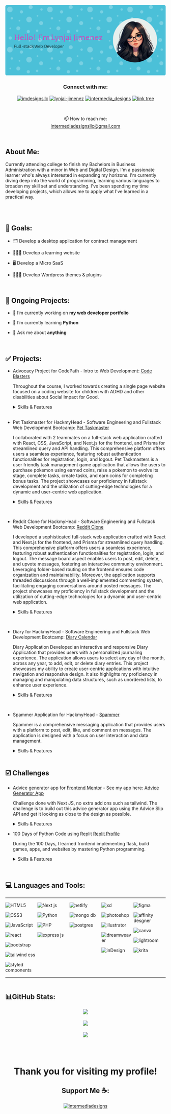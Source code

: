 <p align="center">

  <img src="banner.png" />

</p>


<h3 align="center">Connect with me:</h3>
<p align="center">
<a href="https://twitter.com/imdesignsllc" target="blank"><img align="center" src="https://raw.githubusercontent.com/rahuldkjain/github-profile-readme-generator/master/src/images/icons/Social/twitter.svg" alt="imdesignsllc" height="30" width="40" /></a>
<a href="https://linkedin.com/in/lynjai-jimenez" target="blank"><img align="center" src="https://raw.githubusercontent.com/rahuldkjain/github-profile-readme-generator/master/src/images/icons/Social/linked-in-alt.svg" alt="lynjai-jimenez" height="30" width="40" /></a>
<a href="https://instagram.com/intermedia_designs" target="blank"><img align="center" src="https://raw.githubusercontent.com/rahuldkjain/github-profile-readme-generator/master/src/images/icons/Social/instagram.svg" alt="intermedia_designs" height="30" width="40" /></a>
<a href="https://linktr.ee/LynjaiJimenez" target="_blank"><img align="center" src="https://asset.brandfetch.io/id_tNIm05N/idJgd2UeGc.png?updated=1667559949507" alt="link tree" height="30" width="30" /> </a> 
</p>
<br/>
<p align="center">📫 How to reach me: <br/> <a href="mailto:intermediadesignsllc@gmail.com" target="_blank" alt="email">intermediadesignsllc@gmail.com</a></p>
<br/>

<h2>About Me:</h2>
Currently attending college to finish my Bachelors in Business Administration with a minor in Web and Digital Design. I'm a passionate learner who's always interested in expanding my horizons. I'm currently diving deep into the world of programming, learning various languages to broaden my skill set and understanding. I've been spending my time developing projects, which allows me to apply what I've learned in a practical way. 

<br/><br/>
<h2>🌟 Goals:</h2>

- 🗂️ Develop a desktop application for contract management
  
- 👩🏻‍🏫 Develop a learning website

- 🖥️ Develop a Micro SaaS

- 👩🏻‍💻 Develop Wordpress themes & plugins

<br/>
<h2>🚧 Ongoing Projects:</h2>

- 🔭 I’m currently working on **my web developer portfolio**

- 🌱 I’m currently learning **Python**

- 💬 Ask me about **anything**

<br/>
  
<h2>✅ Projects:</h2>

- Advocacy Project for CodePath - Intro to Web Development: 
  <a href="https://codeblasters.netlify.app/" target="_blank">Code Blasters</a>
  <p>Throughout the course, I worked towards creating a single page website focused on a coding website for children with ADHD and other disabilities about Social Impact for Good.</p>
  <details>
  <summary>Skills & Features</summary>
  <br>
  
  - HTML
  - JavaScript
  - Vanilla CSS
  - Light & Dark Mode
  - Responsive NavBar

  </details>
  <br>

- Pet Taskmaster for HackmyHead - Software Engineering and Fullstack Web Development Bootcamp:  <a href="https://pettaskmaster.netlify.app/" target="_blank">Pet Taskmaster</a>
  <p>I collaborated with 2 teammates on a full-stack web application crafted with React, CSS, JavaScript, and Next.js for the frontend, and Prisma for streamlined query and API handling. This comprehensive platform offers users a seamless experience, featuring robust authentication functionalities for registration, login, and logout. Pet Taskmasters is a user friendly task management game application that allows the users to purchase pokemon using earned coins, raise a pokemon to evolve its stage, complete tasks, create tasks, and earn coins for completing bonus tasks. The project showcases our proficiency in fullstack development and the utilization of cutting-edge technologies for a dynamic and user-centric web application.</p>

    <details>
    <summary>Skills & Features</summary>
    <br>
    
    - HTML
    - JavaScript
    - Vanilla CSS
    - React
    - Next js
    - Prisma ORM
    - Netlify
    - Neon Postgres
    - Pokemon API - <a href="https://pokeapi.co/#google_vignette" target="_blank">Pokemon API Website</a>
    - YouTube Video: <a href="https://youtu.be/ePmjyNAOpHU" target="_blank">Pet Taskmaster Video</a>
    - GitHub Repo: <a href="https://github.com/DanielL87/capstone-next.git" target="_blank">Team Lead Pet TaskMaster Repository</a>
    <br>

    <p><strong>Shout out to David & Moreen</strong>, 2 of the best teammates to work with on a project!</p>
  
    </details>

<br>


- Reddit Clone for HackmyHead - Software Engineering and Fullstack Web Development Bootcamp:  <a href="https://redditclonehmh.netlify.app/" target="_blank">Reddit Clone</a>
  <p>I developed a sophisticated full-stack web application crafted with React and Next.js for the frontend, and Prisma for streamlined query handling. This comprehensive platform offers users a seamless experience, featuring robust authentication functionalities for registration, login, and logout. The message board aspect enables users to post, edit, delete, and upvote messages, fostering an interactive community environment. Leveraging folder-based routing on the frontend ensures code organization and maintainability. Moreover, the application supports threaded discussions through a well-implemented commenting system, facilitating engaging conversations around posted messages. The project showcases my proficiency in fullstack development and the utilization of cutting-edge technologies for a dynamic and user-centric web application.</p>

    <details>
    <summary>Skills & Features</summary>
    <br>
    
    - HTML
    - JavaScript
    - Vanilla CSS
    - React
    - Next js
    - Prisma ORM
    - Netlify
    - Neon Postgres
  
    </details>
<br>

- Diary for HackmyHead - Software Engineering and Fullstack Web Development Bootcamp: <a href="https://diaryhmh.netlify.app/">Diary Calendar</a>
  <p>Diary Application Developed an interactive and responsive Diary Application that provides users with a personalized journaling experience. The application allows users to select any day of the month, across any year, to add, edit, or delete diary entries.  This project showcases my ability to create user-centric applications with intuitive navigation and responsive design. It also highlights my proficiency in managing and manipulating data structures, such as unordered lists, to enhance user experience.</p>
  
    <details>
  <summary>Skills & Features</summary>
  <br> 
  <ul>
    <li><b>Skills:</b>
      <ul>
        <li>HTML</li>
        <li>JavaScript</li>
        <li>Vanilla CSS</li>
        <li>React</li>
        <li>Next js</li>
        <li>Netlify</li>
      </ul>
    </li>
    <br>
    <li><b>Key Features:</b>
      <ul>
        <li>Implemented a user-friendly interface that enables users to easily navigate through the calendar and manage their diary entries</li>
        <li>Developed a feature that displays all entries of a selected day in an unordered list (UL), providing a comprehensive view of the day’s entries</li>
        <li>Incorporated functionality to delete any entry within the month, enhancing user control over their diary content</li>
        <li>Implemented a seamless transition between years. When navigating the calendar, clicking ‘next’ in December loops back to January of the following year, and vice versa</li>
      </ul>
    </li>
    <br>
    <li><b>Bonus Features:</b>
      <ul>
        <li>Enhanced the application’s usability by ensuring it remains fully functional and visually consistent when adjusting the screen size, demonstrating effective responsive design principles</li>
      </ul>
    </li>
  </ul>
</details>
<br>

- Spammer Application for HackmyHead - <a href="https://spammerproject.netlify.app/">Spammer</a>

  <p>Spammer is a comprehensive messaging application that provides users with a platform to post, edit, like, and comment on messages. The application is designed with a focus on user interaction and data management.</p>

  <details>
  <summary>Skills & Features</summary>
  <br>
    <ul>
      <li>**View All Messages**: Users can view a list of all messages, enhancing the accessibility of content.</li>
      <li>**Post New Messages**: Users can post new messages, fostering user engagement and content creation.</li>
      <li>**Edit and Delete Messages**: Users have the ability to delete or edit any message, providing them with control over their content.</li>
      <li>**Like Feature**: A 'like' feature has been added to messages, allowing users to express their appreciation for other users’ content.</li>
      <li>**Commenting System**: A commenting system has been developed where users can post comments to any message, promoting user interaction.</li>
      <li>**Comprehensive View**: Each message lists all its associated comments, providing a comprehensive view of the discussion.</li>
    </ul>
  <br>
    - <b>Technical Details</b>
    <br>
      <p>The application is integrated with API routing to manage the flow of data between the server and the client. It utilizes Prisma, an open-source database toolkit, to handle database operations.</p>
    <br>
    - <b>Conclusion</b>
    <br>
      <p>This project showcases my proficiency in developing interactive applications and managing complex data structures. It also highlights my ability to integrate third-party tools for efficient data management and routing.</p>
  </details>
  <br>

<h2>☑️ Challenges</h2>

- Advice generator app for <a href="https://www.frontendmentor.io/challenges/advice-generator-app-QdUG-13db" target="_blank">Frontend Mentor</a> - See my app here: <a href="https://advicegenappchallenge.netlify.app/" target="_blank">Advice Generator App</a>
  <p>Challenge done with Next JS, no extra add ons such as tailwind. The challenge is to build out this advice generator app using the Advice Slip API and get it looking as close to the design as possible.</p>

  <details>
  <summary>Skills & Features</summary>
  <br>
  <ul>
    <li>HTML</li>
    <li>JavaScript</li>
    <li>Vanilla CSS</li>
    <li>React</li>
    <li>Next js</li>
    <li>Netlify</li>
    <li>API</li>
  </ul>
</details>

- 100 Days of Python Code using Replit <a href="https://replit.com/@imdesigns?tab=repls" target="_blank">Replit Profile</a> 
  <p>During the 100 Days, I learned frontend implementing flask, build games, apps, and websites by mastering Python programming.</p>

  <details>
  <summary>Skills & Features</summary>
  <br>
  <ul>
    <li>HTML</li>
    <li>JavaScript</li>
    <li>Vanilla CSS</li>
    <li>Flask</li>
    <li>Python</li>
    <li>Replit</li>
  </ul>
</details>

<br/>

<h2 align="left">💻 Languages and Tools:</h2>


<table style="width: 100%; border-collapse: collapse; border: none; margin: 0; padding: 0; align: center;">
  <tr style="border: none;">
    <td width="20%" style="border: none; vertical-align: top; padding: 0;">
      <div style="list-style-type: none; padding: 0; margin: 0;">
      <p><img src="https://img.shields.io/badge/html5-%23E34F26.svg?style=for-the-badge&logo=html5&logoColor=white" alt="HTML5" /></p>
      <p><img src="https://img.shields.io/badge/css3-%231572B6.svg?style=for-the-badge&logo=css3&logoColor=white" alt="CSS3" /></p>
      <p><img src="https://img.shields.io/badge/javascript-%23323330.svg?style=for-the-badge&logo=javascript&logoColor=%23F7DF1E" alt="JavaScript" /></p>
      <p><img src="https://img.shields.io/badge/react-%2320232a.svg?style=for-the-badge&logo=react&logoColor=%2361DAFB" alt="react" /></p>
      <p><img src="https://img.shields.io/badge/bootstrap-%23563D7C.svg?style=for-the-badge&logo=bootstrap&logoColor=white" alt="bootstrap" /></p>
      <p><img src="https://img.shields.io/badge/tailwindcss-%2338B2AC.svg?style=for-the-badge&logo=tailwind-css&logoColor=white" alt="tailwind css" /></p>
      <p><img src="https://img.shields.io/badge/styled--components-DB7093?style=for-the-badge&logo=styled-components&logoColor=white" alt="styled components" /></p>
      </div>
    </td>
    <td width="20%" style="border: none; vertical-align: top; padding: 0;">
      <div style="list-style-type: none; padding: 0; margin: 0;">
      <p><img src="https://img.shields.io/badge/Next-black?style=for-the-badge&logo=next.js&logoColor=white" alt="Next js" /></p>
      <p><img src="https://img.shields.io/badge/python-3670A0?style=for-the-badge&logo=python&logoColor=ffdd54" alt="Python" /></p>
      <p><img src="https://img.shields.io/badge/php-%23777BB4.svg?style=for-the-badge&logo=php&logoColor=white" alt="PHP" /></p>
      <p><img src="https://img.shields.io/badge/express.js-%23404d59.svg?style=for-the-badge&logo=express&logoColor=%2361DAFB" alt="express js" /></p>
      </div>
    </td>
    <td width="20%" style="border: none; vertical-align: top; padding: 0;">
      <div style="list-style-type: none; padding: 0; margin: 0;">
      <p><img src="https://img.shields.io/badge/netlify-%23000000.svg?style=for-the-badge&logo=netlify&logoColor=#00C7B7" alt="netlify" /></p>
      <p><img src="https://img.shields.io/badge/MongoDB-%234ea94b.svg?style=for-the-badge&logo=mongodb&logoColor=white" alt="mongo db" /></p>
      <p><img src="https://img.shields.io/badge/postgres-%23316192.svg?style=for-the-badge&logo=postgresql&logoColor=white" alt="postgres" /></p>
      </div>
    </td>
    <td width="20%" style="border: none; vertical-align: top; padding: 0;">
      <div style="list-style-type: none; padding: 0; margin: 0;">
      <p><img src="https://img.shields.io/badge/Adobe%20XD-470137?style=for-the-badge&logo=Adobe%20XD&logoColor=#FF61F6" alt="xd" /></p>
      <p><img src="https://img.shields.io/badge/adobephotoshop-%2331A8FF.svg?style=for-the-badge&logo=adobephotoshop&logoColor=white" alt="photoshop" /></p>
      <p><img src="https://img.shields.io/badge/adobeillustrator-%23FF9A00.svg?style=for-the-badge&logo=adobeillustrator&logoColor=white" alt="illustrator" /></p>
      <p><img src="https://img.shields.io/badge/Adobe%20Dreamweaver-FF61F6.svg?style=for-the-badge&logo=Adobe%20Dreamweaver&logoColor=white" alt="dreamweaver" /></p>
        <p><img src="https://img.shields.io/badge/Adobe%20InDesign-49021F?style=for-the-badge&logo=adobeindesign&logoColor=white" alt="inDesign" /></p>
      </div>
    </td>
    <td width="20%" style="border: none; vertical-align: top; padding: 0;">
      <div style="list-style-type: none; padding: 0; margin: 0;">
      <p><img src="https://img.shields.io/badge/figma-%23F24E1E.svg?style=for-the-badge&logo=figma&logoColor=white" alt="figma" /></p>
      <p><img src="https://img.shields.io/badge/affinitydesginer-%231B72BE.svg?style=for-the-badge&logo=affinity-designer&logoColor=white" alt="affinity desgner" /></p>
      <p><img src="https://img.shields.io/badge/Canva-%2300C4CC.svg?style=for-the-badge&logo=Canva&logoColor=white" alt="canva" /></p>
      <p><img src="https://img.shields.io/badge/Adobe%20Lightroom-31A8FF.svg?style=for-the-badge&logo=Adobe%20Lightroom&logoColor=white" alt="lightroom" /></p>
      <p><img src="https://img.shields.io/badge/Krita-203759?style=for-the-badge&logo=krita&logoColor=EEF37B)" alt="krita" /></p>
      </div>
    </td>
  </tr>
</table>

<br/>

<h2>📊GitHub Stats:</h2>
<p align="center">

  <img src="https://github-readme-stats.vercel.app/api?username=IntermediaDesigns&theme=midnight-purple&hide_border=false&include_all_commits=false&count_private=false" />
  <br/>  <br/>
  <img src="https://github-readme-streak-stats.herokuapp.com/?user=IntermediaDesigns&theme=midnight-purple&hide_border=false" />
  <br/>  <br/>
  <img src="https://github-readme-stats.vercel.app/api/top-langs/?username=IntermediaDesigns&theme=midnight-purple&hide_border=false&include_all_commits=false&count_private=false&layout=compact" />
</p>
<br><br>

<h1 align="center">Thank you for visiting my profile!</h1>
<h2 align="center">Support Me ☕:</h2>
<p align="center"><a href="https://www.buymeacoffee.com/intermediadesigns"> <img align="center" src="https://cdn.buymeacoffee.com/buttons/v2/default-yellow.png" height="50" width="210" alt="intermediadesigns" /></a></p><br><br>
